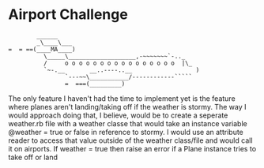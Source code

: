 Airport Challenge
=================

```
        ______
        _\____\___
=  = ==(____MA____)
          \_____\___________________,-~~~~~~~`-.._
          /     o o o o o o o o o o o o o o o o  |\_
          `~-.__       __..----..__                  )
                `---~~\___________/------------`````
                =  ===(_________)

```

The only feature I haven't had the time to implement yet is the feature where planes aren't landing/taking off if the weather is stormy. The way I would approach doing that, I believe, would be to create a seperate weather.rb file with a weather classe that would take an instance variable @weather = true or false in reference to stormy. I would use an attribute reader to access that value outside of the weather class/file and would call it on airports. If weather = true then raise an error if a Plane instance tries to take off or land 